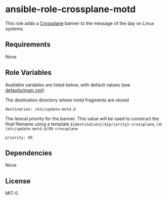 ansible-role-crossplane-motd
=========

This role adds a [Crossplane](https://crossplane.io) banner to the message of the day on Linux systems.

Requirements
------------

None

Role Variables
--------------

Available variables are listed below, with default values (see [defaults/main.yml](defaults/main.yml))

The destination directory where motd fragments are stored

    destination: /etc/update-motd.d

The lexical priority for the banner. This value will be used to construct the final filename using a template `${destination}/${priority}-crossplane`, i.e. `/etc/update-motd.d/99-crossplane`

    priority: 99


Dependencies
------------

None

License
-------

MIT-0
